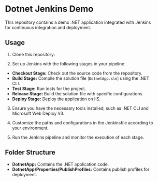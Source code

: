 # Dotnet Jenkins Demo

This repository contains a demo .NET application integrated with Jenkins for continuous integration and deployment.

## Usage

1. Clone this repository:


2. Set up Jenkins with the following stages in your pipeline:

- **Checkout Stage:** Check out the source code from the repository.
- **Build Stage:** Compile the solution file (`DotnetApp.sln`) using the .NET CLI.
- **Test Stage:** Run tests for the project.
- **Release Stage:** Build the solution file with specific configurations.
- **Deploy Stage:** Deploy the application on IIS.

3. Ensure you have the necessary tools installed, such as .NET CLI and Microsoft Web Deploy V3.

4. Customize the paths and configurations in the Jenkinsfile according to your environment.

5. Run the Jenkins pipeline and monitor the execution of each stage.

## Folder Structure

- **DotnetApp:** Contains the .NET application code.
- **DotnetApp/Properties/PublishProfiles:** Contains publish profiles for deployment.
